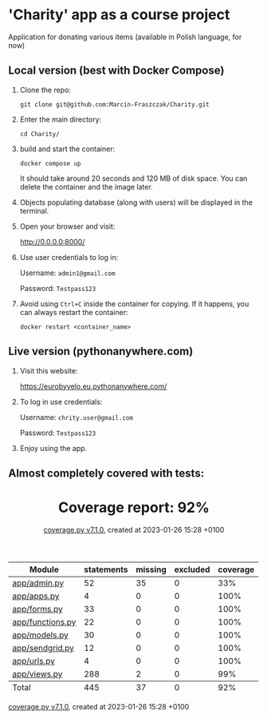 # 'Charity' app as a course project
Application for donating various items (available in Polish language, for now)
## Local version (best with Docker Compose)

1) Clone the repo:

    `git clone git@github.com:Marcin-Fraszczak/Charity.git`

2) Enter the main directory:

    `cd Charity/`

3) build and start the container:

    `docker compose up`
    
    It should take around 20 seconds and 120 MB of disk space. You can delete the container and the image later.
4) Objects populating database (along with users) will be displayed in the terminal.
5) Open your browser and visit:

    http://0.0.0.0:8000/
6) Use user credentials to log in:

    Username: `admin1@gmail.com`

    Password: `Testpass123`
7) Avoid using `Ctrl+C` inside the container for copying. If it happens, you can always restart the container:

    `docker restart <container_name>`
## Live version (pythonanywhere.com)
1) Visit this website:

    https://eurobyvelo.eu.pythonanywhere.com/
2) To log in use credentials:
    
    Username: `chrity.user@gmail.com`

    Password: `Testpass123`
3) Enjoy using the app.
## Almost completely covered with tests:

<header>
    <div class="content">
        <h1>Coverage report:
            <span class="pc_cov">92%</span>
        </h1>
        <p class="text">
            <a class="nav" href="https://coverage.readthedocs.io">coverage.py v7.1.0</a>,
            created at 2023-01-26 15:28 +0100
        </p>
    </div>
</header>
<main id="index">
    <table class="index" data-sortable>
        <thead>
            <tr class="tablehead" title="Click to sort">
                <th class="name left" aria-sort="none" data-shortcut="n">Module</th>
                <th aria-sort="none" data-default-sort-order="descending" data-shortcut="s">statements</th>
                <th aria-sort="none" data-default-sort-order="descending" data-shortcut="m">missing</th>
                <th aria-sort="none" data-default-sort-order="descending" data-shortcut="x">excluded</th>
                <th class="right" aria-sort="none" data-shortcut="c">coverage</th>
            </tr>
        </thead>
        <tbody>
            <tr class="file">
                <td class="name left"><a href="d_5f5a17c013354698_admin_py.html">app/admin.py</a></td>
                <td>52</td>
                <td>35</td>
                <td>0</td>
                <td class="right" data-ratio="17 52">33%</td>
            </tr>
            <tr class="file">
                <td class="name left"><a href="d_5f5a17c013354698_apps_py.html">app/apps.py</a></td>
                <td>4</td>
                <td>0</td>
                <td>0</td>
                <td class="right" data-ratio="4 4">100%</td>
            </tr>
            <tr class="file">
                <td class="name left"><a href="d_5f5a17c013354698_forms_py.html">app/forms.py</a></td>
                <td>33</td>
                <td>0</td>
                <td>0</td>
                <td class="right" data-ratio="33 33">100%</td>
            </tr>
            <tr class="file">
                <td class="name left"><a href="d_5f5a17c013354698_functions_py.html">app/functions.py</a></td>
                <td>22</td>
                <td>0</td>
                <td>0</td>
                <td class="right" data-ratio="22 22">100%</td>
            </tr>
            <tr class="file">
                <td class="name left"><a href="d_5f5a17c013354698_models_py.html">app/models.py</a></td>
                <td>30</td>
                <td>0</td>
                <td>0</td>
                <td class="right" data-ratio="30 30">100%</td>
            </tr>
            <tr class="file">
                <td class="name left"><a href="d_5f5a17c013354698_sendgrid_py.html">app/sendgrid.py</a></td>
                <td>12</td>
                <td>0</td>
                <td>0</td>
                <td class="right" data-ratio="12 12">100%</td>
            </tr>
            <tr class="file">
                <td class="name left"><a href="d_5f5a17c013354698_urls_py.html">app/urls.py</a></td>
                <td>4</td>
                <td>0</td>
                <td>0</td>
                <td class="right" data-ratio="4 4">100%</td>
            </tr>
            <tr class="file">
                <td class="name left"><a href="d_5f5a17c013354698_views_py.html">app/views.py</a></td>
                <td>288</td>
                <td>2</td>
                <td>0</td>
                <td class="right" data-ratio="286 288">99%</td>
            </tr>
        </tbody>
        <tfoot>
            <tr class="total">
                <td class="name left">Total</td>
                <td>445</td>
                <td>37</td>
                <td>0</td>
                <td class="right" data-ratio="408 445">92%</td>
            </tr>
        </tfoot>
    </table>
</main>
<footer>
    <div class="content">
        <p>
            <a class="nav" href="https://coverage.readthedocs.io">coverage.py v7.1.0</a>,
            created at 2023-01-26 15:28 +0100
        </p>
    </div>
</footer>